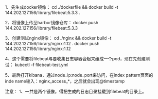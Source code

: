 1、先生成docker镜像：
cd ./dockerfile  && docker build -t 144.202.127.156/library/filebeat:5.3.3 .

2、将镜像上传至harbor镜像仓库：
docker push 144.202.127.156/library/filebeat:5.3.3

3、创建测试nginx镜像：
cd ./nginx  && docker build -t 144.202.127.156/library/nginx:1.12 .
docker push 144.202.127.156/library/nginx:1.12

4、这个需要将filebeat与要收集日志容器合起来组成一个pod，现在先创建测试：
kubectl -f filebeat-test.yml

5、最后打开kibana，通过node_ip:node_port来访问，在index pattern页面的inde name输入：nginx_access_*，之后就会出现@timestamp



注意：
    1、一共是两个镜像，得把生成的日志目录挂载到filebeat的目录上。
